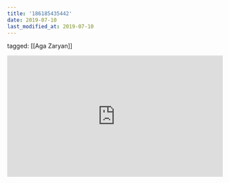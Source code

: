 ```yaml
---
title: '186185435442'
date: 2019-07-10
last_modified_at: 2019-07-10
---
```

tagged: [[Aga Zaryan]]
<iframe allow="accelerometer; autoplay; clipboard-write; encrypted-media; gyroscope; picture-in-picture" allowfullscreen="" frameborder="0" height="281" id="youtube_iframe" src="https://www.youtube.com/embed/bRRRAJpJkiU?feature=oembed&amp;enablejsapi=1&amp;origin=https://safe.txmblr.com&amp;wmode=opaque" width="500"></iframe>